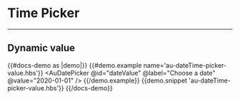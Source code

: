 # Time Picker

---

<!-- 
## Default 

{{#docs-demo as |demo|}}
  {{#demo.example name='au-time-picker.hbs'}}
    <AuTimePicker />
  {{/demo.example}}
{{/docs-demo}} -->

## Dynamic value

{{#docs-demo as |demo|}}
  {{#demo.example name='au-dateTime-picker-value.hbs'}}
    <AuDatePicker @id="dateValue" @label="Choose a date" @value="2020-01-01" />
  {{/demo.example}}
  {{demo.snippet 'au-dateTime-picker-value.hbs'}}
{{/docs-demo}}

<!-- ## Minimum and maximum date

{{#docs-demo as |demo|}}
  {{#demo.example name='au-dateTime-picker-range.hbs'}}
    <AuDatePicker  @id="dateMinMax" @label="Choose a date" @min="2020-01-15" @max="2020-01-23" />
  {{/demo.example}}
  {{demo.snippet 'au-dateTime-picker-range.hbs'}}
{{/docs-demo}}

## Disabled

{{#docs-demo as |demo|}}
  {{#demo.example name='au-dateTime-picker-disabled.hbs'}}
    <AuDatePicker  @id="dateDisabled" @label="Choose a date" @disabled={{true}} />
  {{/demo.example}}
  {{demo.snippet 'au-dateTime-picker-disabled.hbs'}}
{{/docs-demo}}

## Localization

You can customize all button labels, names, placeholders... by passing in a localization object.

{{docs-snippet name="au-dateTime-picker.js" unindent=false language=js showCopy=false}}

It is not required to pass in all object properties. If you are only interested in changing the buttonLabel property value, it suffices to pass in the localization object with only buttonLabel as property. <br> <br>
If you have multiple date pickers on one page, then you only need to pass in the localization object to a single date picker. All the others will use that localization object automatically. 

## Adapter

Customize how the dates are formatted and/or parsed. The adapter argument expects an object with 2 properties (parse & format). The property values have to be functions containing a return statement.

{{docs-snippet name="au-dateTime-picker-adapter.js" unindent=false language=js showCopy=false}}



## Arguments

| Argument      | Description | Type | Default value |
| ------------- | ----------- | ---- | ------------- |
| `@id` | Set id of component  | `required` | - |
| `@label` | Set label text  | `String` | - |
| `@value` | Set/get the date value  | `date` | - |
| `@min` | Set starting date | `date` | - |
| `@max` | set ending date | `date` | - |
| `@first-day` | Choose first day of the week (range: 1 - 7) | `Integer` | 1 |
| `@disabled` | Makes the date picker input component disabled | `Boolean` | false |
| `@localization` | Object for localizing Button labels, names... | `Object` | [See above](#localization) |
| `@adapter` | Object for parsing and formatting | `Object` | [See above](#adapter) |


 -->

